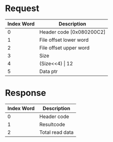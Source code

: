 # Request

| Index Word | Description                |
|------------|----------------------------|
| 0          | Header code \[0x080200C2\] |
| 1          | File offset lower word     |
| 2          | File offset upper word     |
| 3          | Size                       |
| 4          | (Size\<\<4) \| 12          |
| 5          | Data ptr                   |

# Response

| Index Word | Description     |
|------------|-----------------|
| 0          | Header code     |
| 1          | Resultcode      |
| 2          | Total read data |